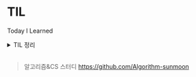 # TIL

Today I Learned



<details>
<summary h1> TIL 정리</summary>

<details>
<summary> 2월 </summary> 

- 2024_02_13
    - CodingTest Leve 1  >>  4문제
- 2024_02_14
    - 인강은 비공개 정리
    - 네트워크 기본 (널널한 개발자 인프런 강의)
        - Internet 기반 네트워크 입문
        - L2 수준에서 외울 것들
- 2024_02_15
    - 네트워크 기본 (널널한 개발자)
        - L3 수준에서 외울 것들
    - JAVA 8 (백기선)
        - 함수형 인터페이스와 람다
- 2024_02_16
    - 네트워크 기본 (널널한 개발자)
        - L3 수준에서 외울 것들
    - JAVA 8 (백기선)
        - 함수형 인터페이스와 람다
        - 인터페이스의 변화
    - CodingTest Level 2 >> 1문제
- 2024_02_17
    - JAVA 8 (백기선)
        - Stream
        - Optional
    - CodingTest Level 2 >> 1문제
- 2024_02_18
    - Java 8 (백기선)
        - Date/Time
        - CompletableFuture
        - ( 완강 )
    - CodingTest Level 2 >> 1문제
- 2024_02_19
    - 네트워크 기본 (널널한 개발자)
        - L3 수준에서 외울 것들
        - L4 TCP, UDP
    - CodingTest Level 2 >> 1문제
- 2024_02_20
    - 네트워크 기본 (널널한 개발자)
        - L4 TCP, UDP
        - 웹을 이루는 핵심 기술
    - 알고리즘&CS 스터디
        - 백준 >> 1문제
        - <https://www.acmicpc.net/problem/18258>
- 2024_02_21
    - 알고리즘&CS 스터디
        - 백준 >> 2문제
        - <https://www.acmicpc.net/problem/11399>
        - <https://www.acmicpc.net/problem/17265>
- 2024_02_22
    - 알고리즘&CS 스터디
        - 백준 >> 2문제
        - <https://www.acmicpc.net/problem/1620>
        - <https://www.acmicpc.net/problem/20002>
- 2024_02_24
    - 알고리즘&CS 스터디
        - 백준 >> 1문제
        - 면접을 위한 CS 전공지식 노트
            - 싱글톤 패턴
            - 팩토리 패턴
- 2024_02_25
    - 알고리즘&CS 스터디
        - 백준 >> 1문제
        - 면접을 위한 CS
            - 전략 패턴
            - 옵저버 패턴
            - 프록시 패턴과 프록시 서버
- 2024_02_27
    - 알고리즘&CS 스터디
        - 백준 >> 2문제
        - 면접을 위한 CS
            - 이터레이터 패턴
            - 노출 패턴
            - MVC 패턴
            - MVP 패턴
            - MVVM 패턴
- 2024_02_28
    - 알고리즘&CS 스터디
        - 백준 >> 2문제
        - 면접을 위한 CS
            - OOP
            - SOLID
            - 선언형 프로그래밍
            - 명령형 (객체지향)
            - 명령형 (절차지향)
    - 사이드 프로젝트
        - vue.js 학습
            - <https://www.youtube.com/playlist?list=PLfLgtT94nNq3Br68sEe26jkOqCPK_8UQ->
- 2024_02_29
    - 알고리즘&CS 스터디
        - 백준 >> 2문제
        - CS
            - HTTP

</details>
<details>
<summary> 3월 </summary>

- 2024_03_05
    - 알고리즘&CS 스터디
        - 백준 >> 2문제
        - CS
            - RESTful
    - wanted 프리온보딩 백엔드 챌린지
        - 1회차
            - scaling을 고려한 서비스 아키텍처
    - 사이드 프로젝트
        - vue.js 학습
            - 이전 학습 영상
- 2024_03_06
    - 알고리즘&CS 스터디
        - 백준 >> 2문제
    - wanted 프리온보딩 백엔드 챌린지
        - SNS 뉴스 피드 서비스 설계
    - 사이드 프로젝트
        - vue.js 학습
- 2024_03_07
    - 알고리즘&CS 스터디
        - 백준 >> 2문제
    - 사이드 프로젝트
        - vue.js
        - github action
- 2024_03_08
    - 알고리즘&CS 스터디
        - 백준 >> 2문제
    - 사이드 프로젝트
        - vue.js
            - Home 페이지 구현
            - Login 페이지 구현
- 2024_03_09
    - 알고리즘&CS 스터디
        - 백준 >> 2문제
    - 사이드 프로젝트
        - spring security + jwt 학습
- 2024_03_13
    - 알고리즘&CS 스터디
        - 백준 >> 1문제
        - OS
            - 운영체제, 메모리
            - 공유자원, 교착상태
    - 사이드 프로젝트
        - spring security + jwt
        - spring security + oauth2 + jwt
    - 원티드 프리온보딩 백엔드 챌린지
        - 영상 스트리밍 및 업로드
        - GPT 활용
        - AWS ECS CI/CD
- 2024_03_14
    - 사이드 프로젝트
        - spring security + jwt + oauth2
- 2024_03_15
    - 사이드 프로젝트
        - spring security + jwt + oauth2
            - 소셜 로그인 구현
                - 구글, 네이버, 카카오
- 2024_03_16
    - 사이드 프로젝트
        -spring security + jwt + oauth2
            - 로그인 문제 해결
    - 알고리즘&CS 스터디
        - DB
            - 트랜잭션
- 2024_03_17
    - 알고리즘&CS 스터디
        - 백준 >> 1문제
    - 사이드 프로젝트
        - Spring security + jwt + OAuth2
            - 로그인/로그아웃 API 구현
- 2024_03_18
    - 알고리즘&CS 스터디
        - 백준 >> 1문제
        - DB
            - 무결성
    - 사이드 프로젝트
        - 로그인/로그아웃 Spring API 구현 완료
        - 로그인 관련 Vue.js 구현 완료
- 2024_03_19
    - 알고리즘&CS 스터디
        - 백준 >> 1문제
        - DB
            - ERD, 정규화
    - 사이드 프로젝트
        - 로그인 모달창 추가
        - openvidu를 사용한 WebRTC 방법 학습
- 2024_03_20
    - 알고리즘&CS 스터디
        - 백준 >> 1문제
        - DB
            - 인덱스
    - 사이드 프로젝트
        - openvidu
- 2024_03_21
    - 알고리즘&CS 스터디
        - 백준 >> 1문제
    - 사이드 프로젝트
        - 개발 순서 변경
            - openvidu를 활용한 화상회의를 후순위로 변경
        - Redis로 Refresh Token을 관리하기 위해 spring data redis 연결
- 2024_03_22
    - 알고리즘&CS 스터디
        - 백준 >> 1문제
        - 정처기 실기
            - 2023 3회차 12/20
- 2024_03_23
    - 알고리즘&CS 스터디
        - 백준 >> 1문제
    - 사이드 프로젝트 (Study with Music)
        - 팀원이 생겼다..!(ㅋㅋ) 설계부터 다시 해보자고!!
        - 설계
            - 기능 요구사항 작성
- 2024_03_24
    - 알고리즘&CS 스터디
        - 백준 >> 2문제
    - 사이드 프로젝트
        - 설계
            - 기능 요구사항 작성 완료
    - Spring Security
        - 블로그에 구조와 로그인 동작 과정에 관해 작성
            <https://wbsf.tistory.com/entry/Spring-Security%EA%B0%80-%EB%AD%90%EC%A3%A0>
    - 원티드 BE 챌린지 4월
        - 사전과제
            - Docker 설치 및 image 띄우기
- 2024_03_25
    - 알고리즘&CS 스터디
        - 백준 >> 1문제
        - 정처기 실기
            - 2023 2회차 10/20
            - 2023 3회차 해설
    - 사이드 프로젝트
            - 설계
                - API 명세서 작성 (priority High) 완료
    - JWT 관련 블로그 작성
        <https://wbsf.tistory.com/entry/JWT%EA%B0%80-%EB%AD%90%EC%A3%A0>
- 2024_03_26
    - 알고리즘&CS 스터ㅣ
        - 정처기 실기
            - 2023 2회 발표
    - OAuth2 블로그 작성을 위해 정리
- 2024_03_27
    - 알고리즘&CS 스터디
        - 정처기 실기
            - 2023 1회 해설
        - 백준 >> 1문제
    - 사이드 프로젝트
        - DB ERD 작성
    - OAuth2 고민 해결
        - OAuth2 로그인 후 JWT 를 발급해주는 문제 고민
            - OAuth2 로그인 성공 시 메인 페이지로 Redirect를 하는데, 파라미터 값으로 Access 토큰 값을 넘겨줌. 이 때, Access 토큰은 사용이 불가능하도록 유효시간을 0으로 정의함. 이렇게 하면 파라미터로 넘기면서 토큰의 탈취가 이뤄지더라도 바로 만료되므로 문제가 발생하지 않음. 사용자의 데이터는 넘기고, 인증이 필요하면 Refresh 토큰을 통해 Access 토큰을 재발급 할 수 있음!!!
- 2024_03_29
    - 알고리즘&CS 스터디
        - 백준 >> 1문제
    - 사이드 프로젝트
        - TDD 적용을 위한 사전 학습 중
- 2024_03_30
    - 알고리즘&CS 스터디
        - 백준 >> 1문제
    - OAuth2 관련 블로그 작성
    <https://wbsf.tistory.com/entry/OAuth2%EA%B0%80-%EB%AD%90%EC%A3%A0>
    - 사이드 프로젝트
        - TDD 인프런 강의 수강
- 2024_03_31
    - 알고리즘&CS 스터디
        - 백준 >> 1문제
    - 사이드 프로젝트
        - TDD 인프런 강의 수강

</details>
<details>
<summary> 4월 </summary>

- 2024_04_01
    - 알고리즘&CS 스터디
        - 백준 >> 1문제
    - 사이드 프로젝트
        - TDD 인프런 강의 수강
        - 간략하게나마 TDD 개발 순서 정리 완료...
    - 정처기 실기 
        - 2022년 2회
- 2024_04_02
    - 알고리즘&CS 스터디
        - 백준 >> 1문제
    - 원티드 BE 챌린지 4월
        - Docker 기본
    - 정처기 실기
        - 2022년 2회 해설
- 2024_04_03
    - 알고리즘&CS 스터디
        - 백준 >> 1문제
    - TDD
        - 강의 내용을 바탕으로 연습 및 정리
- 2024_04_04
    - 알고리즘&CS 스터디
        - 백준 >> 1문제
    - TDD
        - 추가 학습 및 연습
- 2024_04_05
    - 알고리즘&CS 스터디
        - 백준 >> 1문제
    - 사이드 프로젝트
        - TDD로 API 구현
            - 사용자 등록
            - 사용자 조회
            - 게시글 작성
    - 원티드 BE 챌린지 4월
        - Docker
            - 커맨드
            - 컴포즈
            - 볼륨
    - Spring Security 프레임워크로 OAuth2 로그인
    <https://wbsf.tistory.com/entry/Spring-Security-%ED%94%84%EB%A0%88%EC%9E%84%EC%9B%8C%ED%81%AC%EB%A1%9C-OAuth2-%EB%A1%9C%EA%B7%B8%EC%9D%B8>
- 2024_0407
    - 사이드 프로젝트
        -TDD로 API 구현
            - 기존 사용자 기능 삭제
            - 사용자 회원가입
            - 사용자 중복확인
            - 게시글 리스트 조회
- 2024_0409
    - 알고리즘&CS 스터디
        - 백준 >> 1문제
    - 사이드 프로젝트
        - TDD로 API 구현
            - 게시글 조회
                - 응답 데이터 최적화
- 2024_0410
    - 알고리즘&CS 스터디
        - 백준 >> 1문제
    - 사이드 프로젝트
        - TDD로 API 구현
            - 게시글 세부 조회
- 2024_0411
    - 알고리즘&CS 스터디
        - 백준 >> 1문제
    - 사이드 프로젝트
        - TDD로 API 구현
            - 게시글 수정
            - 게시글 삭제
- 2024_0412
    - 알고리즘&CS 스터디
        - 백준 >> 3문제
            - 골드 너무 어렵다......
        - 내일 우테캠 코테를 위해서 알고리즘 개념 빠르게 훑기
- 2024_0413
    - 우아한 테크 캠프 1차 코딩테스트
        - 코딩 문제 3개, CS 객관식 5개
            - 코딩 문제 -> 2.5솔 (특정 조건 해결 못 함...)
- 2024_0417
    - 알고리즘&CS 스터디
        - 백준 >> 1문제
    - 블로그 작성
        - 로그인 성공 시 JWT 발급
        <https://wbsf.tistory.com/entry/Spring-Security-%ED%94%84%EB%A0%88%EC%9E%84%EC%9B%8C%ED%81%AC%EB%A1%9C-%EB%A1%9C%EA%B7%B8%EC%9D%B8%EC%97%90-%EC%84%B1%EA%B3%B5%ED%95%98%EB%A9%B4-JWT-%EB%B0%9C%EA%B8%89%ED%95%98%EA%B8%B0>
- 2024_0418
    - 알고리즘&CS 스터디
        - 백준 >> 1문제
    - 이력서 수정 중...
- 2024_0419
    - 사이드 프로젝트 - Study with Music
        - 화면 설계 (Figma)
- 2024_0420
    - 알고리즘&CS 스터디
        - 백준 >> 1문제
    - 정처기 이론 공부
- 2024_0421
    - 알고리즘&CS 스터디
        - 프로그래머스 >> 1문제
    - 사이드 프로젝트
        - 화면 세부 설계 (Figma)
    - 정처기 이론 공부
- 2024_0422
    - 알고리즘&CS 스터디
        - 프로그래머스 >> 1문제
    - 사이드 프로젝트
        - 화면 세부 설계
    - 정처기 이론 공부
- 2024_0423
    - 알고리즘&CS 스터디
        - 백준 >> 3문제
    - 정처기 이론 공부
    - 우아한 테크 세미나
        - Java Virtual Thread
- 2024_0424
    - 정처기 실기 이론 및 기출문제 풀이
- 2024_0425
    - 정처기 실기 이론 및 기출문제 풀이
- 2024_0426
    - 정처기 실기 이론 및 기출문제 풀이
- 2024_0427
    - 정처기 실기 시험
        - 가체점 결과 합격!
    - 알고리즘&CS 스터디
        - 백준 >> 1문제
- 2024_0429
    - 청년 정책 박람회 참가
        - 원티드랩 hr 커피챗
        - 티맥스 소프트 개발 진로 커피챗
        - 모의 면접 등 참여
- 2024_0430
    - 알고리즘&CS 스터디
        - 백준 >> 1문제
    - 스프링 부트 
        - 컨트롤러 예외처리 @ControllerAdvice로 하기
- 2024_0501
    - 알고리즘&CS 스터디
        - 백준 >> 1문제
    - 원티드 Docker 강의 재수강
- 2024_0502
    - 알고리즘&CS 스터디
        - 백준 >> 1문제
    - 원티드 Dcoker 강의 재수강 (2회)
- 2024_0503
    - 알고리즘&CS 스터디
        - 백준 >> 1문제
    - Spring JPA
        - 김영한 인프런 강의 섹션 1,2 수강 (Spring JPA 활용)    
- 2024_0504
    - 알고리즘&CS 스터디
        - 백준 >> 1문제


</details>
</details>
<br>


> 알고리즘&CS 스터디
<https://github.com/Algorithm-sunmoon>
